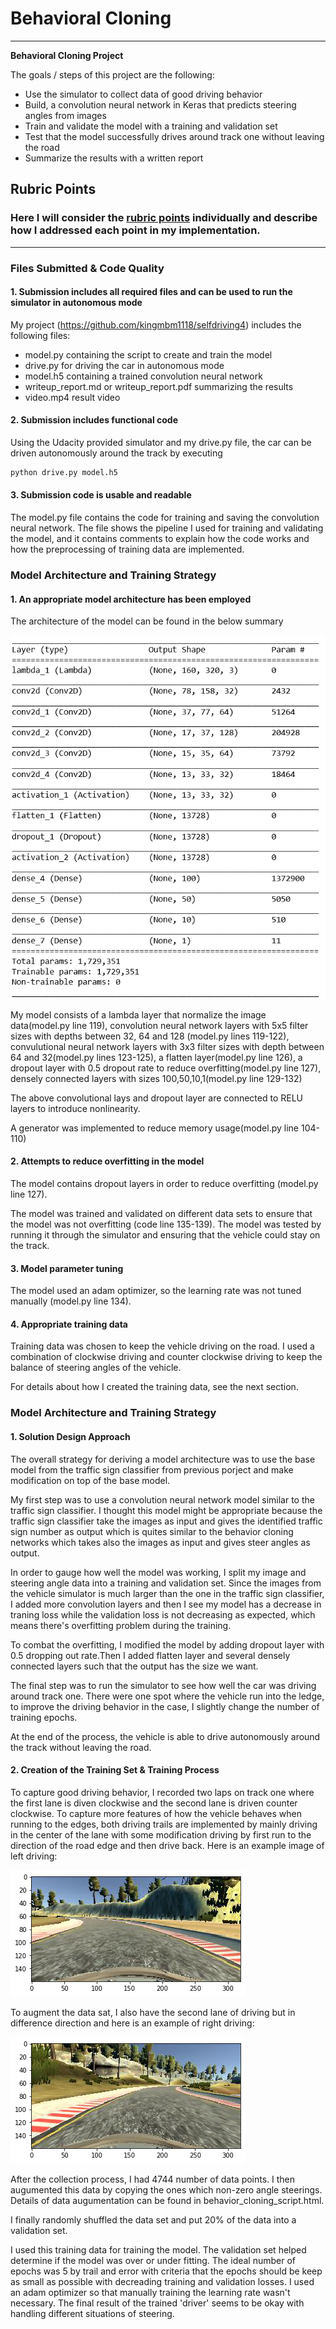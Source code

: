 
# **Behavioral Cloning** 


---

**Behavioral Cloning Project**

The goals / steps of this project are the following:
* Use the simulator to collect data of good driving behavior
* Build, a convolution neural network in Keras that predicts steering angles from images
* Train and validate the model with a training and validation set
* Test that the model successfully drives around track one without leaving the road
* Summarize the results with a written report


[//]: # (Image References)

[image1]: ./examples/model_architecture.png "Model architecture"
[image2]: ./examples/left_drive.png "left driving"
[image3]: ./examples/right_drive.png "right driving"

## Rubric Points
### Here I will consider the [rubric points](https://review.udacity.com/#!/rubrics/432/view) individually and describe how I addressed each point in my implementation.  

---
### Files Submitted & Code Quality

#### 1. Submission includes all required files and can be used to run the simulator in autonomous mode

My project (https://github.com/kingmbm1118/selfdriving4) includes the following files:
* model.py containing the script to create and train the model
* drive.py for driving the car in autonomous mode
* model.h5 containing a trained convolution neural network 
* writeup_report.md or writeup_report.pdf summarizing the results
* video.mp4 result video

#### 2. Submission includes functional code
Using the Udacity provided simulator and my drive.py file, the car can be driven autonomously around the track by executing 
```sh
python drive.py model.h5
```

#### 3. Submission code is usable and readable

The model.py file contains the code for training and saving the convolution neural network. The file shows the pipeline I used for training and validating the model, and it contains comments to explain how the code works and how the preprocessing of training data are implemented.


### Model Architecture and Training Strategy

#### 1. An appropriate model architecture has been employed

The architecture of the model can be found in the below summary

![alt text][image1]



My model consists of a lambda layer that normalize the image data(model.py line 119), convolution neural network layers with 5x5 filter sizes with depths between 32, 64 and 128 (model.py lines 119-122), convulutional neural network layers with 3x3 filter sizes with depth between 64 and 32(model.py lines 123-125), a flatten layer(model.py line 126), a dropout layer with 0.5 dropout rate to reduce overfitting(model.py line 127), densely connected layers with sizes 100,50,10,1(model.py line 129-132)

The above convolutional lays and dropout layer are connected to RELU layers to introduce nonlinearity. 

A generator was implemented to reduce memory usage(model.py line 104-110)


#### 2. Attempts to reduce overfitting in the model

The model contains dropout layers in order to reduce overfitting (model.py line 127). 

The model was trained and validated on different data sets to ensure that the model was not overfitting (code line 135-139). The model was tested by running it through the simulator and ensuring that the vehicle could stay on the track.

#### 3. Model parameter tuning

The model used an adam optimizer, so the learning rate was not tuned manually (model.py line 134).

#### 4. Appropriate training data

Training data was chosen to keep the vehicle driving on the road. I used a combination of clockwise driving and counter clockwise driving to keep the balance of steering angles of the vehicle.

For details about how I created the training data, see the next section. 

### Model Architecture and Training Strategy

#### 1. Solution Design Approach

The overall strategy for deriving a model architecture was to use the base model from the traffic sign classifier from previous porject and make modification on top of the base model.

My first step was to use a convolution neural network model similar to the traffic sign classifier. I thought this model might be appropriate because the traffic sign classifier take the images as input and gives the identified traffic sign number as output which is quites similar to the behavior cloning networks which takes also the images as input and gives steer angles as output.

In order to gauge how well the model was working, I split my image and steering angle data into a training and validation set. Since the images from the vehicle simulator is much larger than the one in the traffic sign classifier, I added more convolution layers and then I see my model has a decrease in traning loss while the validation loss is not decreasing as expected, which means there's overfitting problem during the training.

To combat the overfitting, I modified the model by adding dropout layer with 0.5 dropping out rate.Then I added flatten layer and several densely connected layers such that the output has the size we want.

The final step was to run the simulator to see how well the car was driving around track one. There were one spot where the vehicle run into the ledge, to improve the driving behavior in the case, I slightly change the number of training epochs.

At the end of the process, the vehicle is able to drive autonomously around the track without leaving the road.


#### 2. Creation of the Training Set & Training Process

To capture good driving behavior, I recorded two laps on track one where the first lane is diven clockwise and the second lane is driven counter clockwise. To capture more features of how the vehicle behaves when running to the edges, both driving trails are implemented by mainly driving in the center of the lane with some modification driving by first run to the direction of the road edge and then drive back. Here is an example image of left driving:

![alt text][image2]



To augment the data sat, I also have the second lane of driving but in difference direction and here is an example of right driving:

![alt text][image3]



After the collection process, I had 4744 number of data points. I then augumented this data by copying the ones which non-zero angle steerings. Details of data augumentation can be found in behavior_cloning_script.html.


I finally randomly shuffled the data set and put 20% of the data into a validation set. 

I used this training data for training the model. The validation set helped determine if the model was over or under fitting. The ideal number of epochs was 5 by trail and error with criteria that the epochs should be keep as small as possible with decreading training and validation losses. I used an adam optimizer so that manually training the learning rate wasn't necessary. The final result of the trained 'driver' seems to be okay with handling different situations of steering.

